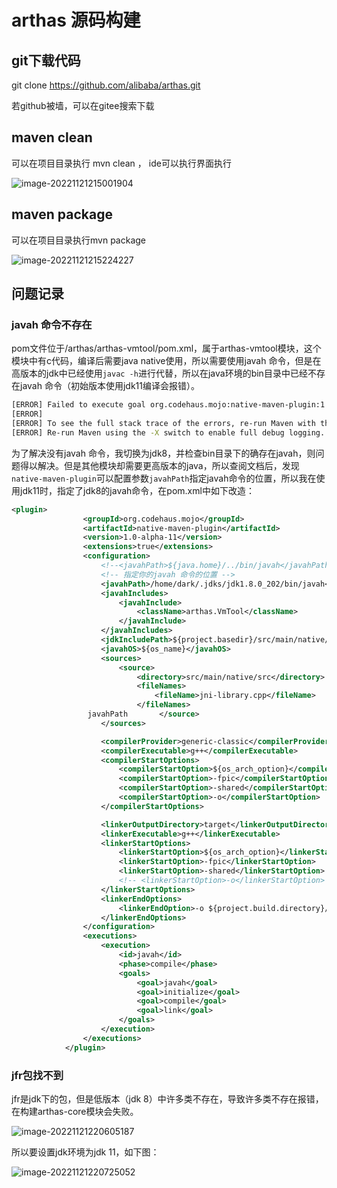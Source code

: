 # arthas 源码构建

## git下载代码
git clone https://github.com/alibaba/arthas.git

若github被墙，可以在gitee搜索下载

## maven clean

可以在项目目录执行 mvn clean ， ide可以执行界面执行

![image-20221121215001904](/home/dark/GitHub/Blogs/arthas/pic/01-01.png)

## maven package

可以在项目目录执行mvn package

![image-20221121215224227](/home/dark/GitHub/Blogs/arthas/pic/01-02.png)



## 问题记录

### javah 命令不存在

pom文件位于/arthas/arthas-vmtool/pom.xml，属于arthas-vmtool模块，这个模块中有c代码，编译后需要java native使用，所以需要使用javah 命令，但是在高版本的jdk中已经使用`javac -h`进行代替，所以在java环境的bin目录中已经不存在javah 命令（初始版本使用jdk11编译会报错）。

```bash
[ERROR] Failed to execute goal org.codehaus.mojo:native-maven-plugin:1.0-alpha-11:javah (javah) on project arthas-vmtool: Error running javah command: Error executing command line: Error while executing process. Cannot run program "javah" (in directory "/home/dark/IdeaProjects/arthas/arthas-vmtool"): error=2, 没有那个文件或目录 -> [Help 1]
[ERROR] 
[ERROR] To see the full stack trace of the errors, re-run Maven with the -e switch.
[ERROR] Re-run Maven using the -X switch to enable full debug logging.
```

为了解决没有javah 命令，我切换为jdk8，并检查bin目录下的确存在javah，则问题得以解决。但是其他模块却需要更高版本的java，所以查阅文档后，发现`native-maven-plugin`可以配置参数`javahPath`指定javah命令的位置，所以我在使用jdk11时，指定了jdk8的javah命令，在pom.xml中如下改造：

```xml
<plugin>
                <groupId>org.codehaus.mojo</groupId>
                <artifactId>native-maven-plugin</artifactId>
                <version>1.0-alpha-11</version>
                <extensions>true</extensions>
                <configuration>
                    <!--<javahPath>${java.home}/../bin/javah</javahPath>-->
                    <!-- 指定你的javah 命令的位置 -->
                    <javahPath>/home/dark/.jdks/jdk1.8.0_202/bin/javah</javahPath>
                    <javahIncludes>
                        <javahInclude>
                            <className>arthas.VmTool</className>
                        </javahInclude>
                    </javahIncludes>
                    <jdkIncludePath>${project.basedir}/src/main/native/head</jdkIncludePath>
                    <javahOS>${os_name}</javahOS>
                    <sources>
                        <source>
                            <directory>src/main/native/src</directory>
                            <fileNames>
                                <fileName>jni-library.cpp</fileName>
                            </fileNames>
                 javahPath       </source>
                    </sources>

                    <compilerProvider>generic-classic</compilerProvider>
                    <compilerExecutable>g++</compilerExecutable>
                    <compilerStartOptions>
                        <compilerStartOption>${os_arch_option}</compilerStartOption>
                        <compilerStartOption>-fpic</compilerStartOption>
                        <compilerStartOption>-shared</compilerStartOption>
                        <compilerStartOption>-o</compilerStartOption>
                    </compilerStartOptions>

                    <linkerOutputDirectory>target</linkerOutputDirectory>
                    <linkerExecutable>g++</linkerExecutable>
                    <linkerStartOptions>
                        <linkerStartOption>${os_arch_option}</linkerStartOption>
                        <linkerStartOption>-fpic</linkerStartOption>
                        <linkerStartOption>-shared</linkerStartOption>
                        <!-- <linkerStartOption>-o</linkerStartOption> -->
                    </linkerStartOptions>
                    <linkerEndOptions>
                        <linkerEndOption>-o ${project.build.directory}/${lib_name}</linkerEndOption>
                    </linkerEndOptions>
                </configuration>
                <executions>
                    <execution>
                        <id>javah</id>
                        <phase>compile</phase>
                        <goals>
                            <goal>javah</goal>
                            <goal>initialize</goal>
                            <goal>compile</goal>
                            <goal>link</goal>
                        </goals>
                    </execution>
                </executions>
            </plugin>
```

### jfr包找不到

jfr是jdk下的包，但是低版本（jdk 8）中许多类不存在，导致许多类不存在报错，在构建arthas-core模块会失败。

![image-20221121220605187](/home/dark/GitHub/Blogs/arthas/pic/01-03.png)

所以要设置jdk环境为jdk 11，如下图：

![image-20221121220725052](/home/dark/GitHub/Blogs/arthas/pic/01-04.png)